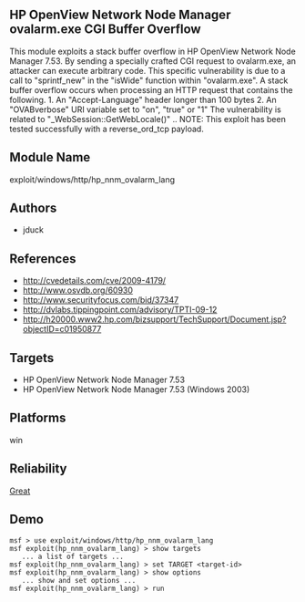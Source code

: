 ## HP OpenView Network Node Manager ovalarm.exe CGI Buffer Overflow

This module exploits a stack buffer overflow in HP OpenView 
Network Node Manager 7.53. By sending a specially crafted 
CGI request to ovalarm.exe, an attacker can execute 
arbitrary code. This specific vulnerability is due to a call 
to "sprintf_new" in the "isWide" function within 
"ovalarm.exe". A stack buffer overflow occurs when 
processing an HTTP request that contains the following. 1. 
An "Accept-Language" header longer than 100 bytes 2. An 
"OVABverbose" URI variable set to "on", "true" or "1" The 
vulnerability is related to "_WebSession::GetWebLocale()" .. 
NOTE: This exploit has been tested successfully with a 
reverse_ord_tcp payload.


## Module Name
exploit/windows/http/hp_nnm_ovalarm_lang

## Authors
* jduck


## References
* http://cvedetails.com/cve/2009-4179/
* http://www.osvdb.org/60930
* http://www.securityfocus.com/bid/37347
* http://dvlabs.tippingpoint.com/advisory/TPTI-09-12
* http://h20000.www2.hp.com/bizsupport/TechSupport/Document.jsp?objectID=c01950877



## Targets
* HP OpenView Network Node Manager 7.53
* HP OpenView Network Node Manager 7.53 (Windows 2003)


## Platforms
win

## Reliability
[Great](https://github.com/rapid7/metasploit-framework/wiki/Exploit-Ranking)

## Demo

```
msf > use exploit/windows/http/hp_nnm_ovalarm_lang
msf exploit(hp_nnm_ovalarm_lang) > show targets
   ... a list of targets ...
msf exploit(hp_nnm_ovalarm_lang) > set TARGET <target-id>
msf exploit(hp_nnm_ovalarm_lang) > show options
   ... show and set options ...
msf exploit(hp_nnm_ovalarm_lang) > run
```
    
    